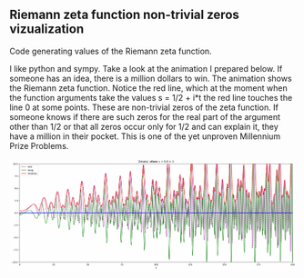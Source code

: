 ## Riemann zeta function non-trivial zeros vizualization

Code generating values ​​of the Riemann zeta function.

I like python and sympy. Take a look at the animation I prepared below. If someone has an idea, there is a million dollars to win. The animation shows the Riemann zeta function. Notice the red line, which at the moment when the function arguments take the values ​​s = 1/2 + i*t the red line touches the line 0 at some points. These are non-trivial zeros of the zeta function. If someone knows if there are such zeros for the real part of the argument other than 1/2 or that all zeros occur only for 1/2 and can explain it, they have a million in their pocket. This is one of the yet unproven Millennium Prize Problems.

![Riemann zeta function](/plots/riemann.gif)

